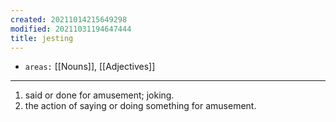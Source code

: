 ```yaml
---
created: 20211014215649298
modified: 20211031194647444
title: jesting
---
```


- `areas:` [[Nouns]], [[Adjectives]]

---

1.  said or done for amusement; joking.
2.  the action of saying or doing something for amusement.
